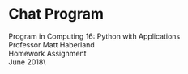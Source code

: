 # Chat Program 

Program in Computing 16: Python with Applications\
Professor Matt Haberland\
Homework Assignment\
June 2018\
